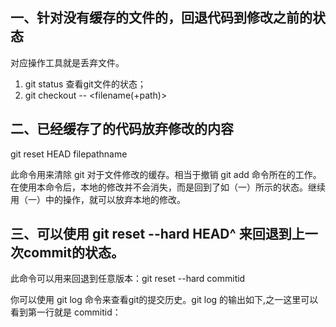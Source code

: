 ## 一、针对没有缓存的文件的，回退代码到修改之前的状态
对应操作工具就是丢弃文件。

1. git status 查看git文件的状态；
2. git checkout -- <filename(+path)>

## 二、已经缓存了的代码放弃修改的内容

git reset HEAD filepathname

此命令用来清除 git  对于文件修改的缓存。相当于撤销 git add 命令所在的工作。在使用本命令后，本地的修改并不会消失，而是回到了如（一）所示的状态。继续用（一）中的操作，就可以放弃本地的修改。

## 三、可以使用 git reset --hard HEAD^ 来回退到上一次commit的状态。

此命令可以用来回退到任意版本：git reset --hard  commitid

你可以使用 git log 命令来查看git的提交历史。git log 的输出如下,之一这里可以看到第一行就是 commitid：
